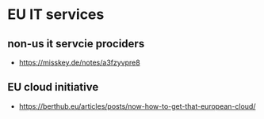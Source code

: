 # EU IT services

## non-us it servcie prociders

- https://misskey.de/notes/a3fzyvpre8

## EU cloud initiative

- https://berthub.eu/articles/posts/now-how-to-get-that-european-cloud/
